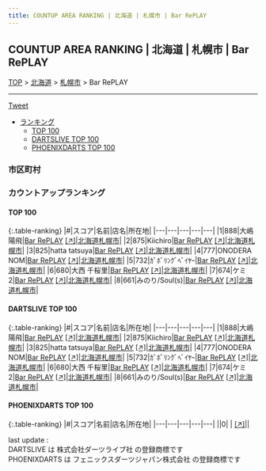 ```yaml
---
title: COUNTUP AREA RANKING | 北海道 | 札幌市 | Bar RePLAY
---
```

## COUNTUP AREA RANKING | 北海道 | 札幌市 | Bar RePLAY

[TOP](/darts/rank/) > [北海道](/darts/rank/北海道/) > [札幌市](/darts/rank/北海道/札幌市/) > Bar RePLAY

___

<a href="https://twitter.com/share?ref_src=twsrc%5Etfw" data-text="COUNTUP AREA RANKING | 北海道札幌市Bar RePLAY" class="twitter-share-button" data-hashtags="DARTSLIVE,PHOENIXDARTS,darts,ダーツ" data-show-count="false">Tweet</a>

* [ランキング](#カウントアップランキング)
    * [TOP 100](#top-100)
    * [DARTSLIVE TOP 100](#dartslive-top-100)
    * [PHOENIXDARTS TOP 100](#phoenixdarts-top-100)

### 市区町村

<ul>

</ul>

### カウントアップランキング

#### TOP 100



{:.table-ranking}
|#|スコア|名前|店名|所在地|
|---|---|---|---|---|
|1|888|<span class="rank-name-dl">大嶋 陽飛</span>|<a href="/darts/rank/shops/497a888142235ed55f9f3321c1147265.html">Bar RePLAY</a> <a href="https://search.dartslive.com/jp/shop/497a888142235ed55f9f3321c1147265">[↗]</a>|<a href="/darts/rank/北海道/札幌市">北海道札幌市</a>|
|2|875|<span class="rank-name-dl">Kiichiro</span>|<a href="/darts/rank/shops/497a888142235ed55f9f3321c1147265.html">Bar RePLAY</a> <a href="https://search.dartslive.com/jp/shop/497a888142235ed55f9f3321c1147265">[↗]</a>|<a href="/darts/rank/北海道/札幌市">北海道札幌市</a>|
|3|825|<span class="rank-name-dl">hatta tatsuya</span>|<a href="/darts/rank/shops/497a888142235ed55f9f3321c1147265.html">Bar RePLAY</a> <a href="https://search.dartslive.com/jp/shop/497a888142235ed55f9f3321c1147265">[↗]</a>|<a href="/darts/rank/北海道/札幌市">北海道札幌市</a>|
|4|777|<span class="rank-name-dl">ONODERA NOM</span>|<a href="/darts/rank/shops/497a888142235ed55f9f3321c1147265.html">Bar RePLAY</a> <a href="https://search.dartslive.com/jp/shop/497a888142235ed55f9f3321c1147265">[↗]</a>|<a href="/darts/rank/北海道/札幌市">北海道札幌市</a>|
|5|732|<span class="rank-name-dl">ｶﾞﾎﾞﾘﾝｸﾞﾍﾞｲﾔｰ</span>|<a href="/darts/rank/shops/497a888142235ed55f9f3321c1147265.html">Bar RePLAY</a> <a href="https://search.dartslive.com/jp/shop/497a888142235ed55f9f3321c1147265">[↗]</a>|<a href="/darts/rank/北海道/札幌市">北海道札幌市</a>|
|6|680|<span class="rank-name-dl">大西 千桜里</span>|<a href="/darts/rank/shops/497a888142235ed55f9f3321c1147265.html">Bar RePLAY</a> <a href="https://search.dartslive.com/jp/shop/497a888142235ed55f9f3321c1147265">[↗]</a>|<a href="/darts/rank/北海道/札幌市">北海道札幌市</a>|
|7|674|<span class="rank-name-dl">ケミ2</span>|<a href="/darts/rank/shops/497a888142235ed55f9f3321c1147265.html">Bar RePLAY</a> <a href="https://search.dartslive.com/jp/shop/497a888142235ed55f9f3321c1147265">[↗]</a>|<a href="/darts/rank/北海道/札幌市">北海道札幌市</a>|
|8|661|<span class="rank-name-dl">みのり/Soul(s)</span>|<a href="/darts/rank/shops/497a888142235ed55f9f3321c1147265.html">Bar RePLAY</a> <a href="https://search.dartslive.com/jp/shop/497a888142235ed55f9f3321c1147265">[↗]</a>|<a href="/darts/rank/北海道/札幌市">北海道札幌市</a>|


#### DARTSLIVE TOP 100



{:.table-ranking}
|#|スコア|名前|店名|所在地|
|---|---|---|---|---|
|1|888|<span class="rank-name-dl">大嶋 陽飛</span>|<a href="/darts/rank/shops/497a888142235ed55f9f3321c1147265.html">Bar RePLAY</a> <a href="https://search.dartslive.com/jp/shop/497a888142235ed55f9f3321c1147265">[↗]</a>|<a href="/darts/rank/北海道/札幌市">北海道札幌市</a>|
|2|875|<span class="rank-name-dl">Kiichiro</span>|<a href="/darts/rank/shops/497a888142235ed55f9f3321c1147265.html">Bar RePLAY</a> <a href="https://search.dartslive.com/jp/shop/497a888142235ed55f9f3321c1147265">[↗]</a>|<a href="/darts/rank/北海道/札幌市">北海道札幌市</a>|
|3|825|<span class="rank-name-dl">hatta tatsuya</span>|<a href="/darts/rank/shops/497a888142235ed55f9f3321c1147265.html">Bar RePLAY</a> <a href="https://search.dartslive.com/jp/shop/497a888142235ed55f9f3321c1147265">[↗]</a>|<a href="/darts/rank/北海道/札幌市">北海道札幌市</a>|
|4|777|<span class="rank-name-dl">ONODERA NOM</span>|<a href="/darts/rank/shops/497a888142235ed55f9f3321c1147265.html">Bar RePLAY</a> <a href="https://search.dartslive.com/jp/shop/497a888142235ed55f9f3321c1147265">[↗]</a>|<a href="/darts/rank/北海道/札幌市">北海道札幌市</a>|
|5|732|<span class="rank-name-dl">ｶﾞﾎﾞﾘﾝｸﾞﾍﾞｲﾔｰ</span>|<a href="/darts/rank/shops/497a888142235ed55f9f3321c1147265.html">Bar RePLAY</a> <a href="https://search.dartslive.com/jp/shop/497a888142235ed55f9f3321c1147265">[↗]</a>|<a href="/darts/rank/北海道/札幌市">北海道札幌市</a>|
|6|680|<span class="rank-name-dl">大西 千桜里</span>|<a href="/darts/rank/shops/497a888142235ed55f9f3321c1147265.html">Bar RePLAY</a> <a href="https://search.dartslive.com/jp/shop/497a888142235ed55f9f3321c1147265">[↗]</a>|<a href="/darts/rank/北海道/札幌市">北海道札幌市</a>|
|7|674|<span class="rank-name-dl">ケミ2</span>|<a href="/darts/rank/shops/497a888142235ed55f9f3321c1147265.html">Bar RePLAY</a> <a href="https://search.dartslive.com/jp/shop/497a888142235ed55f9f3321c1147265">[↗]</a>|<a href="/darts/rank/北海道/札幌市">北海道札幌市</a>|
|8|661|<span class="rank-name-dl">みのり/Soul(s)</span>|<a href="/darts/rank/shops/497a888142235ed55f9f3321c1147265.html">Bar RePLAY</a> <a href="https://search.dartslive.com/jp/shop/497a888142235ed55f9f3321c1147265">[↗]</a>|<a href="/darts/rank/北海道/札幌市">北海道札幌市</a>|


#### PHOENIXDARTS TOP 100



{:.table-ranking}
|#|スコア|名前|店名|所在地|
|---|---|---|---|---|
||0|<span class="rank-name-dl"> </span>|<a href="/darts/rank/shops/.html"></a> <a href="">[↗]</a>|<a href="/darts/rank//"></a>|


<div class="footer border-top border-gray-light mt-5 pt-3 text-right text-gray">
    last update : <span style="font-weight: italic" id="foot_last_modified"></span><br />
    DARTSLIVE は 株式会社ダーツライブ社 の登録商標です<br />
    PHOENIXDARTS は フェニックスダーツジャパン株式会社 の登録商標です<br />
</div>

<script src="https://cdnjs.cloudflare.com/ajax/libs/jquery.tablesorter/2.31.3/js/jquery.tablesorter.min.js" integrity="sha512-qzgd5cYSZcosqpzpn7zF2ZId8f/8CHmFKZ8j7mU4OUXTNRd5g+ZHBPsgKEwoqxCtdQvExE5LprwwPAgoicguNg==" crossorigin="anonymous" referrerpolicy="no-referrer"></script>
<link rel="stylesheet" href="https://cdnjs.cloudflare.com/ajax/libs/jquery.tablesorter/2.31.3/css/theme.default.min.css" integrity="sha512-wghhOJkjQX0Lh3NSWvNKeZ0ZpNn+SPVXX1Qyc9OCaogADktxrBiBdKGDoqVUOyhStvMBmJQ8ZdMHiR3wuEq8+w==" crossorigin="anonymous" referrerpolicy="no-referrer" />
<script>
$(function() {
    $(".table-ranking").tablesorter({sortList:[[0, 0]]});
    $("#foot_last_modified").text(formatDate(new Date(document.lastModified), 'yyyy-MM-dd HH:mm:ss'));
});
</script>

<script async src="https://platform.twitter.com/widgets.js" charset="utf-8"></script>